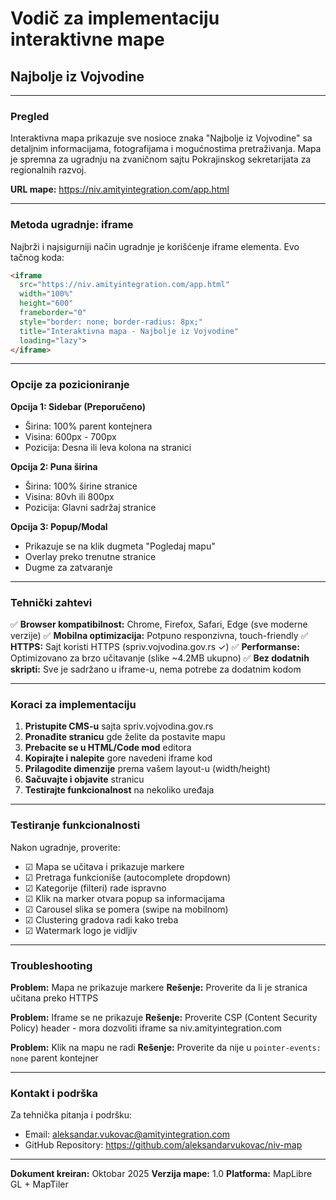 # Vodič za implementaciju interaktivne mape
## Najbolje iz Vojvodine

---

### Pregled

Interaktivna mapa prikazuje sve nosioce znaka "Najbolje iz Vojvodine" sa detaljnim informacijama, fotografijama i mogućnostima pretraživanja. Mapa je spremna za ugradnju na zvaničnom sajtu Pokrajinskog sekretarijata za regionalnih razvoj.

**URL mape:** https://niv.amityintegration.com/app.html

---

### Metoda ugradnje: iframe

Najbrži i najsigurniji način ugradnje je korišćenje iframe elementa. Evo tačnog koda:

```html
<iframe
  src="https://niv.amityintegration.com/app.html"
  width="100%"
  height="600"
  frameborder="0"
  style="border: none; border-radius: 8px;"
  title="Interaktivna mapa - Najbolje iz Vojvodine"
  loading="lazy">
</iframe>
```

---

### Opcije za pozicioniranje

**Opcija 1: Sidebar (Preporučeno)**
- Širina: 100% parent kontejnera
- Visina: 600px - 700px
- Pozicija: Desna ili leva kolona na stranici

**Opcija 2: Puna širina**
- Širina: 100% širine stranice
- Visina: 80vh ili 800px
- Pozicija: Glavni sadržaj stranice

**Opcija 3: Popup/Modal**
- Prikazuje se na klik dugmeta "Pogledaj mapu"
- Overlay preko trenutne stranice
- Dugme za zatvaranje

---

### Tehnički zahtevi

✅ **Browser kompatibilnost:** Chrome, Firefox, Safari, Edge (sve moderne verzije)
✅ **Mobilna optimizacija:** Potpuno responzivna, touch-friendly
✅ **HTTPS:** Sajt koristi HTTPS (spriv.vojvodina.gov.rs ✓)
✅ **Performanse:** Optimizovano za brzo učitavanje (slike ~4.2MB ukupno)
✅ **Bez dodatnih skripti:** Sve je sadržano u iframe-u, nema potrebe za dodatnim kodom

---

### Koraci za implementaciju

1. **Pristupite CMS-u** sajta spriv.vojvodina.gov.rs
2. **Pronađite stranicu** gde želite da postavite mapu
3. **Prebacite se u HTML/Code mod** editora
4. **Kopirajte i nalepite** gore navedeni iframe kod
5. **Prilagodite dimenzije** prema vašem layout-u (width/height)
6. **Sačuvajte i objavite** stranicu
7. **Testirajte funkcionalnost** na nekoliko uređaja

---

### Testiranje funkcionalnosti

Nakon ugradnje, proverite:

- ☑ Mapa se učitava i prikazuje markere
- ☑ Pretraga funkcioniše (autocomplete dropdown)
- ☑ Kategorije (filteri) rade ispravno
- ☑ Klik na marker otvara popup sa informacijama
- ☑ Carousel slika se pomera (swipe na mobilnom)
- ☑ Clustering gradova radi kako treba
- ☑ Watermark logo je vidljiv

---

### Troubleshooting

**Problem:** Mapa ne prikazuje markere
**Rešenje:** Proverite da li je stranica učitana preko HTTPS

**Problem:** Iframe se ne prikazuje
**Rešenje:** Proverite CSP (Content Security Policy) header - mora dozvoliti iframe sa niv.amityintegration.com

**Problem:** Klik na mapu ne radi
**Rešenje:** Proverite da nije u `pointer-events: none` parent kontejner

---

### Kontakt i podrška

Za tehnička pitanja i podršku:
- Email: aleksandar.vukovac@amityintegration.com
- GitHub Repository: https://github.com/aleksandarvukovac/niv-map

---

**Dokument kreiran:** Oktobar 2025
**Verzija mape:** 1.0
**Platforma:** MapLibre GL + MapTiler
